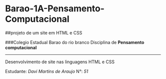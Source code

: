 # Barao-1A-Pensamento-Computacional
##projeto de um site em HTML e CSS

###Colegio Estadual Barao do rio branco
Disciplina de **Pensamento computacional**

___

Desenvolvimento de site nas linguagens HTML e CSS

Estudante: *Davi Martins de Araujo* N°: *51*
